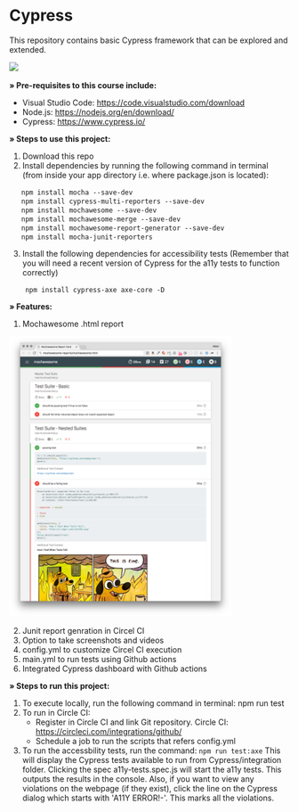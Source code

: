 # Cypress
This repository contains basic Cypress framework that can be explored and extended.
<div align="left">
    <img src="https://www.cypress.io/static/33498b5f95008093f5f94467c61d20ab/fe882/cypress-logo.png" width="400px"</img> 
</div>

**» Pre-requisites to this course include:**

- Visual Studio Code: https://code.visualstudio.com/download
- Node.js: https://nodejs.org/en/download/
- Cypress: https://www.cypress.io/

**» Steps to use this project:**

1. Download this repo
2. Install dependencies by running the following command in terminal (from inside your app directory i.e. where package.json is located):
```
   npm install mocha --save-dev  
   npm install cypress-multi-reporters --save-dev
   npm install mochawesome --save-dev 
   npm install mochawesome-merge --save-dev 
   npm install mochawesome-report-generator --save-dev
   npm install mocha-junit-reporters
```
3. Install the following dependencies for accessibility tests (Remember that you will need a recent version of Cypress for the a11y tests to function correctly)
```
    npm install cypress-axe axe-core -D
```
   
**» Features:**

1. Mochawesome .html report

<div align="left">
    <img src="https://raw.githubusercontent.com/adamgruber/mochawesome/c896191fe4b8d0dcd9c596bb4976ff63b43649c6/docs/marge-report-1.0.1.png" width="400px"</img> 
</div>

2. Junit report genration in Circel CI
3. Option to take screenshots and videos
4. config.yml to customize Circel CI execution 
5. main.yml to run tests using Github actions
6. Integrated Cypress dashboard with Github actions

**» Steps to run this project:**

1. To execute locally, run the following command in terminal: npm run test
2. To run in Circle CI:
   - Register in Circle CI and link Git repository. Circle CI: https://circleci.com/integrations/github/
   - Schedule a job to run the scripts that refers config.yml
3. To run the accessbility tests, run the command: `npm run test:axe`
This will display the Cypress tests available to run from Cypress/integration folder. Clicking the spec a11y-tests.spec.js will start the a11y tests. 
This outputs the results in the console. Also, if you want to view any violations on the webpage (if they exist), click the line on the Cypress dialog which starts with 'A11Y ERROR!-'. This marks all the violations. 
   
